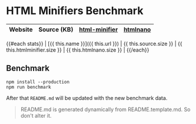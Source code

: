 # HTML Minifiers Benchmark

[html-minifier]: https://www.npmjs.com/package/html-minifier
[htmlnano]: https://www.npmjs.com/package/nano

| Website | Source (KB) | [html-minifier] | [htmlnano] |
|---------|------------:|----------------:|-----------:|
{{#each stats}}
| [{{ this.name }}]({{ this.url }}) | {{ this.source.size }} | {{ this.htmlminifier.size }} | {{ this.htmlnano.size }} |
{{/each}}


## Benchmark
```
npm install --production
npm run benchmark
```

After that `README.md` will be updated with the new benchmark data.

> README.md is generated dynamically from README.template.md. So don't alter it.
